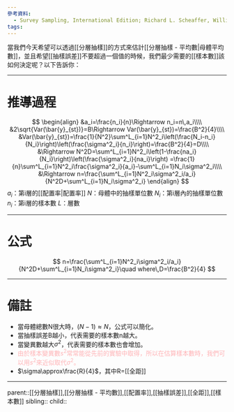 ```yaml
---
參考資料:
  - Survey Sampling, International Edition; Richard L. Scheaffer, William Mendenhall. III
tags:
---
```

當我們今天希望可以透過[[分層抽樣]]的方式來估計[[分層抽樣 - 平均數|母體平均數]]，並且希望[[抽樣誤差]]不要超過一個值的時候，我們最少需要的[[樣本數]]該如何決定呢？以下告訴你：
- - -
# 推導過程
$$
\begin{align}
&a_i=\frac{n_i}{n}\Rightarrow n_i=n\,a_i\\\\
&2\sqrt{Var(\bar{y}_{st})}=B\Rightarrow Var(\bar{y}_{st})=\frac{B^2}{4}\\\\
&Var(\bar{y}_{st})=\frac{1}{N^2}\sum^L_{i=1}N^2_i\left(\frac{N_i-n_i}{N_i}\right)\left(\frac{\sigma^2_i}{n_i}\right)=\frac{B^2}{4}=D\\\\
&\Rightarrow N^2D=\sum^L_{i=1}N^2_i\left(1-\frac{na_i}{N_i}\right)\left(\frac{\sigma^2_i}{na_i}\right)
=\frac{1}{n}\sum^L_{i=1}N^2_i\frac{\sigma^2_i}{a_i}-\sum^L_{i=1}N_i\sigma^2_i\\\\
&\Rightarrow n=\frac{\sum^L_{i=1}N^2_i\sigma^2_i/a_i}{N^2D+\sum^L_{i=1}N_i\sigma^2_i}
\end{align}
$$
$a_i$：第i層的[[配置率|配置率]]
$N$：母體中的抽樣單位數
$N_i$：第i層內的抽樣單位數
$n_i$：第i層的樣本數
$L$：層數
- - -
# 公式
$$
n=\frac{\sum^L_{i=1}N^2_i\sigma^2_i/a_i}{N^2D+\sum^L_{i=1}N_i\sigma^2_i}\quad where\,D=\frac{B^2}{4}
$$
- - -
# 備註
- 當母體總數N很大時，$(N-1)\approx N$，公式可以簡化。
- 當抽樣誤差B越小，代表需要的樣本數n越大。
- 當變異數越大$\sigma^2$，代表需要的樣本數也會增加。
- <font color=ffb3b6>由於樣本變異數$s^2$常常能從先前的實驗中取得，所以在估算樣本數時，我們可以用$s^2$來近似取代$\sigma^2$。</font>
- $\sigma\approx\frac{R}{4}$，其中R=[[全距]]
- - -
parent::[[分層抽樣]],[[分層抽樣 - 平均數]],[[配置率]],[[抽樣誤差]],[[全距]],[[樣本數]]
sibling::
child::